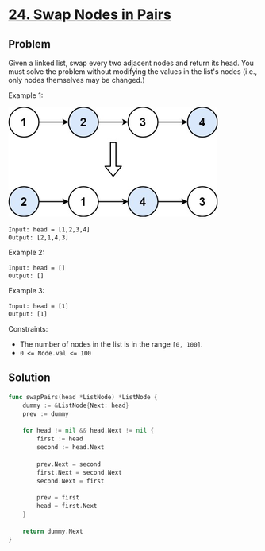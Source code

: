 # [24. Swap Nodes in Pairs](https://leetcode.com/problems/swap-nodes-in-pairs/)

## Problem

Given a linked list, swap every two adjacent nodes and return its head. You must solve the problem without modifying the values in the list's nodes (i.e., only nodes themselves may be changed.)


Example 1:

![alt text](image.png)

```
Input: head = [1,2,3,4]
Output: [2,1,4,3]
```

Example 2:

```
Input: head = []
Output: []
```

Example 3:

```
Input: head = [1]
Output: [1]
``` 

Constraints:

- The number of nodes in the list is in the range `[0, 100]`.
- `0 <= Node.val <= 100`

## Solution

```go
func swapPairs(head *ListNode) *ListNode {
	dummy := &ListNode{Next: head}
	prev := dummy

	for head != nil && head.Next != nil {
		first := head
		second := head.Next

		prev.Next = second
		first.Next = second.Next
		second.Next = first

		prev = first
		head = first.Next
	}

	return dummy.Next
}
```
